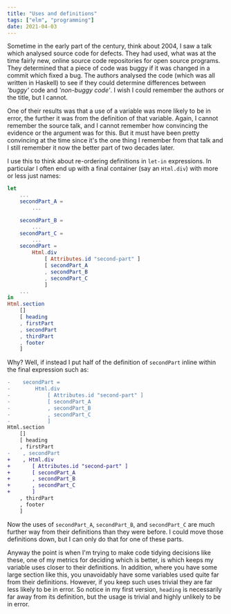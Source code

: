 ```yaml
---
title: "Uses and definitions"
tags: ["elm", "programming"]
date: 2021-04-03
---
```


Sometime in the early part of the century, think about 2004, I saw a talk which analysed source code for defects. They had used, what was at the time fairly new, online source code repositories for open source programs. They determined that a piece of code was buggy if it was changed in a commit which fixed a bug. The authors analysed the code (which was all written in Haskell) to see if they could determine differences between *'buggy'* code and *'non-buggy code'*. I wish I could remember the authors or the title, but I cannot.

One of their results was that a use of a variable was more likely to be in error, the further it was from the definition of that variable. Again, I cannot remember the source talk, and I cannot remember how convincing the evidence or the argument was for this. But it must have been pretty convincing at the time since it's the one thing I remember from that talk and I still remember it now the better part of two decades later.

I use this to think about re-ordering definitions in `let-in` expressions. In particular I often end up with a final container (say an `Html.div`) with more or less just names:

```elm
let
    ...
    secondPart_A = 
        ...

    secondPart_B = 
        ...
    secondPart_C = 
        ...
    secondPart =
        Html.div
            [ Attributes.id "second-part" ]
            [ secondPart_A
            , secondPart_B
            , secondPart_C
            ]
    ...
in
Html.section
    []
    [ heading
    , firstPart
    , secondPart
    , thirdPart
    , footer
    ]
```

Why? Well, if instead I put half of the definition of `secondPart` inline within the final expression such as:


```diff
-    secondPart =
-        Html.div
-            [ Attributes.id "second-part" ]
-            [ secondPart_A
-            , secondPart_B
-            , secondPart_C
-            ]
Html.section
    []
    [ heading
    , firstPart
-    , secondPart
+    , Html.div
+       [ Attributes.id "second-part" ]
+       [ secondPart_A
+       , secondPart_B
+       , secondPart_C
+       ]
    , thirdPart
    , footer
    ]
```

Now the uses of `secondPart_A`, `secondPart_B`, and `secondPart_C` are much further way from their definitions than they were before. I could move those definitions down, but I can only do that for one of these parts.

Anyway the point is when I'm trying to make code tidying decisions like these, one of my metrics for deciding which is better, is which keeps my variable uses closer to their definitions. In addition, where you have some large section like this, you unavoidably have some variables used quite far from their definitions. However, if you keep such uses trivial they are far less likely to be in error. So notice in my first version, `heading` is necessarily far away from its definition, but the usage is trivial and highly unlikely to be in error.
